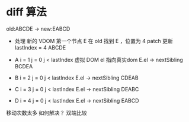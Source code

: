 # diff 算法

old:ABCDE -> new:EABCD

- 处理  新的 VDOM 第一个节点 E
  在 old 找到 E ，位置为 4
  patch 更新
  lastIndex = 4
  ABCDE

- A
  i = 1
  j = 0
  j < lastIndex
  虚拟 DOM el 指向真实dom
  E.el -> nextSibling
  BCDEA

- B
  i = 2
  j = 0
  j < lastIndex
  E.el -> nextSibling
  CDEAB

- C
  i = 3
  j = 0
  j < lastIndex
  E.el -> nextSibling
  DEABC

- D
  i = 4
  j = 0
  j < lastIndex
  E.el -> nextSibling
  EABCD

移动次数太多 如何解决？
双端比较